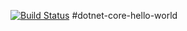[![Build Status](https://dev.azure.com/mgovardhankumar/testpipeline/_apis/build/status/SujithaGM.dotnet-core-hello-world?branchName=master)](https://dev.azure.com/mgovardhankumar/testpipeline/_build/latest?definitionId=3&branchName=master) 
#dotnet-core-hello-world
